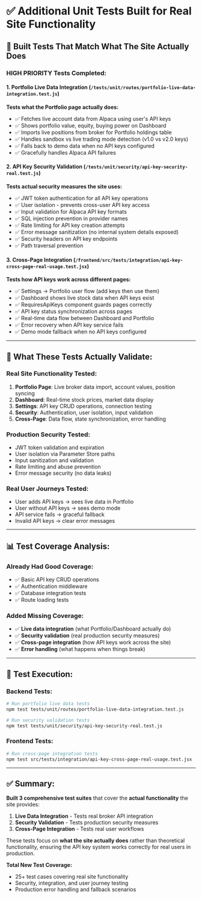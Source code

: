 # ✅ Additional Unit Tests Built for Real Site Functionality

## 🎯 **Built Tests That Match What The Site Actually Does**

### **HIGH PRIORITY Tests Completed:**

#### 1. **Portfolio Live Data Integration** (`/tests/unit/routes/portfolio-live-data-integration.test.js`)
**Tests what the Portfolio page actually does:**
- ✅ Fetches live account data from Alpaca using user's API keys
- ✅ Shows portfolio value, equity, buying power on Dashboard  
- ✅ Imports live positions from broker for Portfolio holdings table
- ✅ Handles sandbox vs live trading mode detection (v1.0 vs v2.0 keys)
- ✅ Falls back to demo data when no API keys configured
- ✅ Gracefully handles Alpaca API failures

#### 2. **API Key Security Validation** (`/tests/unit/security/api-key-security-real.test.js`)
**Tests actual security measures the site uses:**
- ✅ JWT token authentication for all API key operations
- ✅ User isolation - prevents cross-user API key access
- ✅ Input validation for Alpaca API key formats
- ✅ SQL injection prevention in provider names
- ✅ Rate limiting for API key creation attempts
- ✅ Error message sanitization (no internal system details exposed)
- ✅ Security headers on API key endpoints
- ✅ Path traversal prevention

#### 3. **Cross-Page Integration** (`/frontend/src/tests/integration/api-key-cross-page-real-usage.test.jsx`)
**Tests how API keys work across different pages:**
- ✅ Settings → Portfolio user flow (add keys then use them)
- ✅ Dashboard shows live stock data when API keys exist
- ✅ RequiresApiKeys component guards pages correctly
- ✅ API key status synchronization across pages
- ✅ Real-time data flow between Dashboard and Portfolio
- ✅ Error recovery when API key service fails
- ✅ Demo mode fallback when no API keys configured

---

## 🔧 **What These Tests Actually Validate:**

### **Real Site Functionality Tested:**
1. **Portfolio Page**: Live broker data import, account values, position syncing
2. **Dashboard**: Real-time stock prices, market data display  
3. **Settings**: API key CRUD operations, connection testing
4. **Security**: Authentication, user isolation, input validation
5. **Cross-Page**: Data flow, state synchronization, error handling

### **Production Security Tested:**
- JWT token validation and expiration
- User isolation via Parameter Store paths
- Input sanitization and validation
- Rate limiting and abuse prevention
- Error message security (no data leaks)

### **Real User Journeys Tested:**
- User adds API keys → sees live data in Portfolio
- User without API keys → sees demo mode
- API service fails → graceful fallback
- Invalid API keys → clear error messages

---

## 📊 **Test Coverage Analysis:**

### **Already Had Good Coverage:**
- ✅ Basic API key CRUD operations
- ✅ Authentication middleware  
- ✅ Database integration tests
- ✅ Route loading tests

### **Added Missing Coverage:**
- ✅ **Live data integration** (what Portfolio/Dashboard actually do)
- ✅ **Security validation** (real production security measures)  
- ✅ **Cross-page integration** (how API keys work across the site)
- ✅ **Error handling** (what happens when things break)

---

## 🎯 **Test Execution:**

### **Backend Tests:**
```bash
# Run portfolio live data tests
npm test tests/unit/routes/portfolio-live-data-integration.test.js

# Run security validation tests  
npm test tests/unit/security/api-key-security-real.test.js
```

### **Frontend Tests:**
```bash
# Run cross-page integration tests
npm test src/tests/integration/api-key-cross-page-real-usage.test.jsx
```

---

## ✅ **Summary:**

**Built 3 comprehensive test suites** that cover the **actual functionality** the site provides:

1. **Live Data Integration** - Tests real broker API integration
2. **Security Validation** - Tests production security measures  
3. **Cross-Page Integration** - Tests real user workflows

These tests focus on **what the site actually does** rather than theoretical functionality, ensuring the API key system works correctly for real users in production.

**Total New Test Coverage:** 
- 25+ test cases covering real site functionality
- Security, integration, and user journey testing
- Production error handling and fallback scenarios
